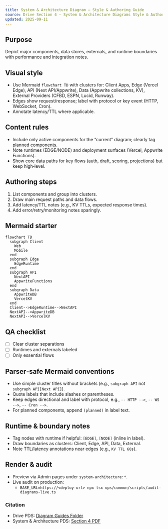 ```yaml
---
title: System & Architecture Diagram — Style & Authoring Guide
source: Drive Section 4 — System & Architecture Diagrams Style & Authoring Guide
updated: 2025-09-11
---
```


## Purpose

Depict major components, data stores, externals, and runtime boundaries with performance and integration notes.

## Visual style

- Use Mermaid `flowchart TD` with clusters for: Client Apps, Edge (Vercel Edge), API (Next API/Appwrite), Data (Appwrite collections, KV), External Providers (CFBD, ESPN, Lucid, Runway).
- Edges show request/response; label with protocol or key event (HTTP, WebSocket, Cron).
- Annotate latency/TTL where applicable.

## Content rules

- Include only active components for the “current” diagram; clearly tag planned components.
- Note runtimes (EDGE/NODE) and deployment surfaces (Vercel, Appwrite Functions).
- Show core data paths for key flows (auth, draft, scoring, projections) but keep high‑level.

## Authoring steps

1. List components and group into clusters.
2. Draw main request paths and data flows.
3. Add latency/TTL notes (e.g., KV TTLs, expected response times).
4. Add error/retry/monitoring notes sparingly.

## Mermaid starter

```mermaid
flowchart TD
  subgraph Client
    Web
    Mobile
  end
  subgraph Edge
    EdgeRuntime
  end
  subgraph API
    NextAPI
    AppwriteFunctions
  end
  subgraph Data
    AppwriteDB
    VercelKV
  end
  Client-->EdgeRuntime-->NextAPI
  NextAPI-->AppwriteDB
  NextAPI-->VercelKV
```

## QA checklist

- [ ] Clear cluster separations
- [ ] Runtimes and externals labeled
- [ ] Only essential flows

## Parser‑safe Mermaid conventions

- Use simple cluster titles without brackets (e.g., `subgraph API` not `subgraph API[Next API]`).
- Quote labels that include slashes or parentheses.
- Keep edges directional and label with protocol, e.g., `-- HTTP -->`, `-- WS -->`, `-- Cron -->`.
- For planned components, append `(planned)` in label text.

## Runtime & boundary notes

- Tag nodes with runtime if helpful: `[EDGE]`, `[NODE]` (inline in label).
- Draw boundaries as clusters: Client, Edge, API, Data, External.
- Note TTL/latency annotations near edges (e.g., `KV TTL 60s`).

## Render & audit

- Preview via Admin pages under `system-architecture:*`.
- Live audit on production:
  - `BASE_URL=https://<deploy-url> npx tsx ops/common/scripts/audit-diagrams-live.ts`

### Citation

- Drive PDS: [Diagram Guides Folder](https://drive.google.com/drive/folders/10FsLx1yEHSZrEJdum_jdU3ukQvEAX21G?usp=sharing)
- System & Architecture PDS: [Section 4 PDF](https://drive.google.com/file/d/1obMENHUFVtuphPBqNfsLXtugnSa_hxhO/view?usp=sharing)
